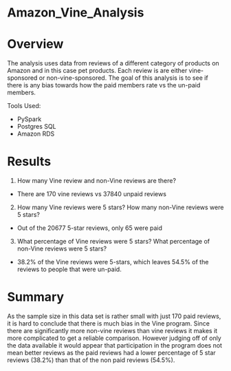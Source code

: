 # Amazon_Vine_Analysis

# Overview

The analysis uses data from reviews of a different category of products on Amazon and in this case pet products. Each review is are either vine-sponsored or non-vine-sponsored. The goal of this analysis is to see if there is any bias towards how the paid members rate vs the un-paid members.

Tools Used:
- PySpark
- Postgres SQL
- Amazon RDS

# Results 

1. How many Vine review and non-Vine reviews are there?
- There are 170 vine reviews vs 37840 unpaid reviews

2. How many Vine reviews were 5 stars? How many non-Vine reviews were 5 stars?
- Out of the 20677 5-star reviews, only 65 were paid

3. What percentage of Vine reviews were 5 stars? What percentage of non-Vine reviews were 5 stars?
- 38.2% of the Vine reviews were 5-stars, which leaves 54.5% of the reviews to people that were un-paid.


# Summary 

As the sample size in this data set is rather small with just 170 paid reviews, it is hard to conclude that there is much bias in the Vine program. Since there are significantly more non-vine reviews than vine reviews it makes it more complicated to get a reliable comparison. However judging off of only the data available it would appear that participation in the program does not mean better reviews as the paid reviews had a lower percentage of 5 star reviews (38.2%) than that of the non paid reviews (54.5%). 

